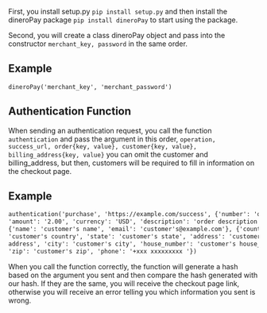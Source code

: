 First, you install setup.py `pip install setup.py` and then install the dineroPay package `pip install dineroPay` to start using the package.

Second, you will create a class dineroPay object and pass into the constructor `merchant_key, password` in the same order.

## Example

`dineroPay('merchant_key', 'merchant_password')`

## Authentication Function

When sending an authentication request, you call the function `authentication` and pass the argument in this order, `operation, success_url, order{key, value}, customer{key, value}, billing_address{key, value}` you can omit the customer and billing_address, but then, customers will be required to fill in information on the checkout page.

## Example

```html
authentication('purchase', 'https://example.com/success', {'number': 'order id',
'amount': '2.00', 'currency': 'USD', 'description': 'order description'},
{'name': 'customer's name', 'email': 'customer's@example.com'}, {'country':
'customer's country', 'state': 'customer's state', 'address': 'customer's
address', 'city': 'customer's city', 'house_number': 'customer's house_number',
'zip': 'customer's zip', 'phone': '+xxx xxxxxxxxx '})
```

When you call the function correctly, the function will generate a hash based on the argument you sent and then compare the hash generated with our hash. If they are the same, you will receive the checkout page link, otherwise you will receive an error telling you which information you sent is wrong.
